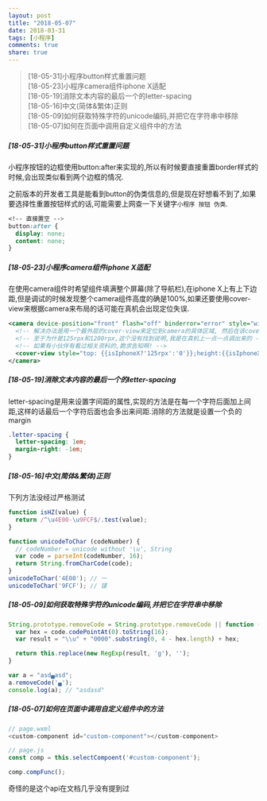 ```yaml
---
layout: post
title: "2018-05-07"
date: 2018-03-31
tags: [小程序]
comments: true
share: true
---
```


> [18-05-31]小程序button样式重置问题 <br>
> [18-05-23]小程序camera组件iphone X适配 <br>
> [18-05-19]消除文本内容的最后一个的letter-spacing <br>
> [18-05-16]中文(简体&繁体)正则 <br>
> [18-05-09]如何获取特殊字符的unicode编码,并把它在字符串中移除 <br>
> [18-05-07]如何在页面中调用自定义组件中的方法 <br>

##### [18-05-31]小程序button样式重置问题

小程序按钮的边框使用button:after来实现的,所以有时候要直接重置border样式的时候,会出现类似看到两个边框的情况.

之前版本的开发者工具是能看到button的伪类信息的,但是现在好想看不到了,如果要选择性重置按钮样式的话,可能需要上网查一下关键字`小程序 按钮 伪类`.

```css
<!-- 直接置空 -->
button:after {
  display: none;
  content: none;
}
```

##### [18-05-23]小程序camera组件iphone X适配

在使用camera组件时希望组件填满整个屏幕(除了导航栏),在iphone X上有上下边距,但是调试的时候发现整个camera组件高度的确是100%,如果还要使用cover-view来根据camera来布局的话可能在真机会出现定位失误.

```xml
<camera device-position="front" flash="off" binderror="error" style="width: 100%; height: 100%;">
  <!-- 解决办法是用一个最外层的cover-view来定位到camera的具体区域, 然后在该cover-view上进行其他cover-view的布局 -->
  <!-- 至于为什是125rpx和1200rpx,这个没有找到说明,我是在真机上一点一点调出来的 -->
  <!-- 如果有小伙伴有看过相关资料的,跪求告知啊! -->
  <cover-view style="top: {{isIphoneX?'125rpx':'0'}};height:{{isIphoneX?'1200rpx':'100%'}};width:100%;"></cover-view>
</camera>
```

##### [18-05-19]消除文本内容的最后一个的letter-spacing

letter-spacing是用来设置字间距的属性,实现的方法是在每一个字符后面加上间距,这样的话最后一个字符后面也会多出来间距.消除的方法就是设置一个负的margin

```css
.letter-spacing {
  letter-spacing: 1em;
  margin-right: -1em;
}
```

##### [18-05-16]中文(简体&繁体)正则

下列方法没经过严格测试

```js
function isHZ(value) {
  return /^\u4E00-\u9FCF$/.test(value);
}

function unicodeToChar (codeNumber) {
  // codeNumber = unicode without '\u', String
  var code = parseInt(codeNumber, 16);
  return String.fromCharCode(code);
}
unicodeToChar('4E00'); // 一
unicodeToChar('9FCF'); // 鿏
```

##### [18-05-09]如何获取特殊字符的unicode编码,并把它在字符串中移除

```js
String.prototype.removeCode = String.prototype.removeCode || function (code) {
  var hex = code.codePointAt(0).toString(16);
  var result = "\\u" + "0000".substring(0, 4 - hex.length) + hex;

  return this.replace(new RegExp(result, 'g'), '');
}

var a = "asd▄asd";
a.removeCode('▄');
console.log(a); // "asdasd"
```

##### [18-05-07]如何在页面中调用自定义组件中的方法

```js
// page.wxml
<custom-component id="custom-component"></custom-component>

// page.js
const comp = this.selectCompoent('#custom-component');

comp.compFunc();
```

奇怪的是这个api在文档几乎没有提到过
